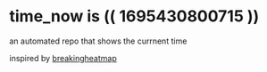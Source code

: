 # time_now is (( 1695430800715 ))

an automated repo that shows the currnent time

inspired by [breakingheatmap](https://github.com/breakingheatmap/breakingheatmap)